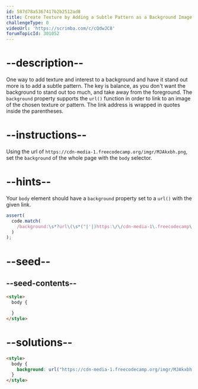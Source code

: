 ```yaml
---
id: 587d78a5367417b2b2512ad8
title: Create Texture by Adding a Subtle Pattern as a Background Image
challengeType: 0
videoUrl: 'https://scrimba.com/c/cQdwJC8'
forumTopicId: 301052
---
```


# --description--

One way to add texture and interest to a background and have it stand out more is to add a subtle pattern. The key is balance, as you don't want the background to stand out too much, and take away from the foreground. The `background` property supports the `url()` function in order to link to an image of the chosen texture or pattern. The link address is wrapped in quotes inside the parentheses.

# --instructions--

Using the url of `https://cdn-media-1.freecodecamp.org/imgr/MJAkxbh.png`, set the `background` of the whole page with the `body` selector.

# --hints--

Your `body` element should have a `background` property set to a `url()` with the given link.

```js
assert(
  code.match(
    /background:\s*?url\(\s*("|'|)https:\/\/cdn-media-1\.freecodecamp\.org\/imgr\/MJAkxbh\.png\1\s*\)/gi
  )
);
```

# --seed--

## --seed-contents--

```html
<style>
  body {

  }
</style>
```

# --solutions--

```html
<style>
  body {
    background: url("https://cdn-media-1.freecodecamp.org/imgr/MJAkxbh.png");
  }
</style>
```
